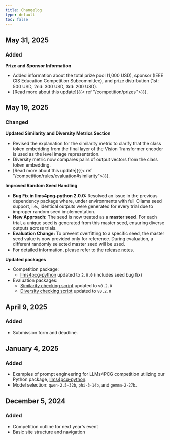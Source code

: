 ```yaml
---
title: Changelog
type: default
toc: false
---
```


## May 31, 2025

### Added

**Prize and Sponsor Information**  
- Added information about the total prize pool (1,000 USD), sponsor (IEEE CIS Education Competition Subcommittee), and prize distribution (1st: 500 USD, 2nd: 300 USD, 3rd: 200 USD).
- [Read more about this update]({{< ref "/competition/prizes">}}).

## May 19, 2025

### Changed

**Updated Similarity and Diversity Metrics Section**  
- Revised the explanation for the similarity metric to clarify that the class token embedding from the final layer of the Vision Transformer encoder is used as the level image representation.  
- Diversity metric now compares pairs of output vectors from the class token embedding.  
- [Read more about this update]({{< ref "/competition/rules/evaluation#similarity">}}).

**Improved Random Seed Handling**
- **Bug Fix in llms4pcg-python 2.0.0:** Resolved an issue in the previous dependency package where, under environments with full Ollama seed support, i.e., identical outputs were generated for every trial due to improper random seed implementation.
- **New Approach:** The seed is now treated as a **master seed**. For each trial, a unique seed is generated from this master seed, ensuring diverse outputs across trials.
- **Evaluation Change:** To prevent overfitting to a specific seed, the master seed value is now provided only for reference. During evaluation, a different randomly selected master seed will be used.
- For detailed information, please refer to the [release notes](https://github.com/chatgpt4pcg/llms4pcg-python/releases/tag/2.0.0).

**Updated packages**
- Competition package:
  - [llms4pcg-python](https://github.com/chatgpt4pcg/llms4pcg-python) updated to `2.0.0` (includes seed bug fix)
- Evaluation packages:
  - [Similarity checking script](https://github.com/chatgpt4pcg/similarity-checking-script) updated to `v0.2.0`
  - [Diversity checking script](https://github.com/chatgpt4pcg/diversity-checking-script) updated to `v0.2.0`

## April 9, 2025

### Added

- Submission form and deadline.

## January 4, 2025

### Added

- Examples of prompt engineering for LLMs4PCG competition utilizing our Python package, [llms4pcg-python](https://github.com/chatgpt4pcg/llms4pcg-python).
- Model selection: `qwen-2.5-32b`, `phi-3-14b`, and `gemma-2-27b`.

## December 5, 2024

### Added

- Competition outline for next year's event
- Basic site structure and navigation